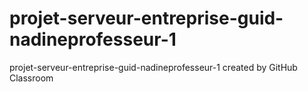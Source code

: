 # projet-serveur-entreprise-guid-nadineprofesseur-1
projet-serveur-entreprise-guid-nadineprofesseur-1 created by GitHub Classroom

